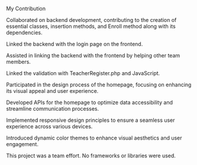 My Contribution

  Collaborated on backend development, contributing to the creation of essential classes, insertion methods, and Enroll method along with its dependencies.
  
  Linked the backend with the login page on the frontend.
  
  Assisted in linking the backend with the frontend by helping other team members.
  
  Linked the validation with TeacherRegister.php and JavaScript.
  
  Participated in the design process of the homepage, focusing on enhancing its visual appeal and user experience.
  
  Developed APIs for the homepage to optimize data accessibility and streamline communication processes.
  
  Implemented responsive design principles to ensure a seamless user experience across various devices.
  
  Introduced dynamic color themes to enhance visual aesthetics and user engagement.
  
  This project was a team effort. No frameworks or libraries were used.
